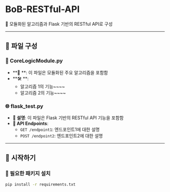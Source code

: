 # BoB-RESTful-API

📌 모듈화된 알고리즘과 Flask 기반의 RESTful API로 구성

---

## 📂 파일 구성

### 🧠 CoreLogicModule.py
- **📜 **: 이 파일은 모듈화된 주요 알고리즘을 포함함
- **🛠 **: 
  - 알고리즘 1의 기능~~~~
  - 알고리즘 2의 기능~~~~

### 🌐 flask_test.py
- **📜 설명**: 이 파일은 Flask 기반의 RESTful API 기능을 포함함
- **🔗 API Endpoints**: 
  - `GET /endpoint1`: 엔드포인트1에 대한 설명
  - `POST /endpoint2`: 엔드포인트2에 대한 설명

---

## 🚀 시작하기

### 🔧 필요한 패키지 설치
```bash
pip install -r requirements.txt
